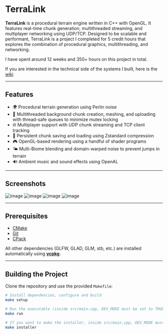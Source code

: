 # TerraLink

**TerraLink** is a procedural terrain engine written in C++ with OpenGL. It features real-time chunk generation, multithreaded streaming, and multiplayer networking using UDP/TCP. Designed to be scalable and performant, TerraLink is a project I completed for 5 credit hours that explores the combination of procedural graphics, multithreading, and networking.

I have spent around 12 weeks and 350+ hours on this project in total.

If you are interested in the technical side of the systems I built, here is the [wiki](https://github.com/GrantKop/TerraLink/wiki)

---

## Features

- 🌍 Procedural terrain generation using Perlin noise
- 🧵 Multithreaded background chunk creation, meshing, and uploading with thread-safe queues to minimize mutex locking
- 🌐 Multiplayer support with UDP chunk streaming and TCP client tracking
- 💾 Persistent chunk saving and loading using Zstandard compression
- 🎮 OpenGL-based rendering using a handful of shader programs
- 🌤️ Multi-Biome blending and domain-warped noise to prevent jumps in terrain
- 🔊 Ambient music and sound effects using OpenAL

---

## Screenshots
![image](https://github.com/user-attachments/assets/04f9812d-8f4a-45aa-b12b-3bd1721c6117)
![image](https://github.com/user-attachments/assets/f72bb1cd-3d2f-462f-9bd3-76ea93c215fa)
![image](https://github.com/user-attachments/assets/1d3ff36a-a5cc-4768-943a-8f588c9961e7)
![image](https://github.com/user-attachments/assets/43e0031b-99d4-4b7e-89e8-b8b0fa2fcd64)

---

## Prerequisites

- [CMake](https://cmake.org/)
- [Git](https://git-scm.com/)
- [CPack](https://cmake.org/cmake/help/latest/module/CPack.html)

All other dependencies (GLFW, GLAD, GLM, stb, etc.) are installed automatically using **[vcpkg](https://github.com/microsoft/vcpkg)**.

---

## Building the Project

Clone the repository and use the provided `Makefile`:

```bash
# Install dependencies, configure and build
make setup

# Run the executable (inside src/main.cpp, DEV_MODE must be set to TRUE)
make run

# If you want to make the installer, inside src/main.cpp, DEV_MODE must be set to FALSE
make installer
